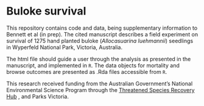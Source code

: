 # Buloke survival
This repository contains code and data, being supplementary information to Bennett et al (in prep). The cited manuscript describes a field experiment on survival of 1275 hand planted buloke (*Allocasuarina luehmannii*) seedlings in Wyperfeld National Park, Victoria, Australia.

The html file should guide a user through the analysis as presented in the manuscript, and implemented in `R`. The data objects for mortality and browse outcomes are presented as .Rda files accessible from `R`. 

This research received funding from the Australian Government’s National Environmental Science Program through the 
<a href="http://www.nespthreatenedspecies.edu.au/">Threatened Species Recovery Hub</a>
, and Parks Victoria. 
